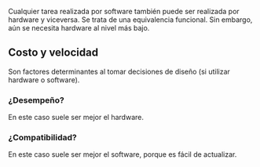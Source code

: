 Cualquier tarea realizada por software también puede ser realizada por hardware y viceversa.  Se trata de una equivalencia funcional. Sin embargo, aún se necesita hardware al nivel más bajo. 

## Costo y velocidad
Son factores determinantes al tomar decisiones de diseño (si utilizar hardware o software). 
### ¿Desempeño?
En este caso suele ser mejor el hardware.

### ¿Compatibilidad?
En este caso suele ser mejor el software, porque es fácil de actualizar.